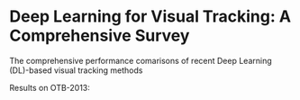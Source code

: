 # Deep Learning for Visual Tracking: A Comprehensive Survey
The comprehensive performance comarisons of recent Deep Learning (DL)-based visual tracking methods 

Results on OTB-2013:



